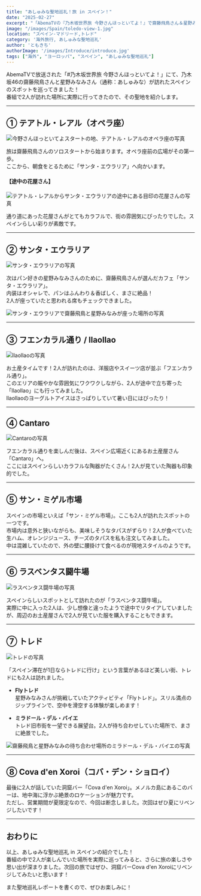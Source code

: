 ```yaml
---
title: "あしゅみな聖地巡礼！旅 in スペイン！"
date: "2025-02-27"
excerpt: "「AbemaTVの『乃木坂世界旅 今野さんほっといてよ！』で齋藤飛鳥さん＆星野みなみさん（あしゅみな）が訪れたスペインの聖地巡礼レポート！オペラ座、サンタ・エウラリア、サン・ミゲル市場、トレドなど2人の足跡をたどって、スペインの魅力をたっぷり紹介しています。乃木坂ファン＆旅行好き必見！」"
image: "/images/Spain/toledo-view-1.jpg"
location: "スペイン-マドリード,トレド"
category: '海外旅行, あしゅみな聖地巡礼'
author: 'ともきち'
authorImage: '/images/Introduce/introduce.jpg'
tags: ["海外", "ヨーロッパ", "スペイン", "あしゅみな聖地巡礼"]
---
```


AbemaTVで放送された「#乃木坂世界旅 今野さんほっといてよ！」にて、乃木坂46の齋藤飛鳥さんと星野みなみさん（通称：あしゅみな）が訪れたスペインのスポットを巡ってきました！  
番組で2人が訪れた場所に実際に行ってきたので、その聖地を紹介します。

---

## ① テアトル・レアル（オペラ座）

![今野さんほっといてよスタートの地、テアトル・レアルのオペラ座の写真](/images/Spain/teatro-real.jpg)


旅は齋藤飛鳥さんのソロスタートから始まります。オペラ座前の広場がその第一歩。  
ここから、朝食をとるために「サンタ・エウラリア」へ向かいます。

#### 【途中の花屋さん】  

![テアトル・レアルからサンタ・エウラリアの途中にある目印の花屋さんの写真](/images/Spain/flower-shop.jpg)

通り道にあった花屋さんがとてもカラフルで、街の雰囲気にぴったりでした。スペインらしい彩りが素敵です。

---

## ② サンタ・エウラリア

![サンタ・エウラリアの写真](/images/Spain/santa-eulalia1.jpg)

次はパン好きの星野みなみさんのために、齋藤飛鳥さんが選んだカフェ「サンタ・エウラリア」。  
内装はオシャレで、パンはふんわり＆香ばしく、まさに絶品！  
2人が座っていたと思われる席もチェックできました。

![サンタ・エウラリアで齋藤飛鳥と星野みなみが座った場所の写真](/images/Spain/santa-eulalia2.jpg)

---

## ③ フエンカラル通り / llaollao

![llaollaoの写真](/images/Spain/llaollao.jpg)

お土産タイムです！2人が訪れたのは、洋服店やスイーツ店が並ぶ「フエンカラル通り」。  
このエリアの賑やかな雰囲気にワクワクしながら、2人が途中で立ち寄った「llaollao」にも行ってみました。  
llaollaoのヨーグルトアイスはさっぱりしていて暑い日にはぴったり！

---

## ④ Cantaro

![Cantaroの写真](/images/Spain/cantaro.jpg)

フエンカラル通りを楽しんだ後は、スペイン広場近くにあるお土産屋さん「Cantaro」へ。  
ここにはスペインらしいカラフルな陶器がたくさん！2人が見ていた陶器も印象的でした。

---

## ⑤ サン・ミゲル市場

スペインの市場といえば「サン・ミゲル市場」。ここも2人が訪れたスポットの一つです。  
市場内は意外と狭いながらも、美味しそうなタパスがずらり！2人が食べていた生ハム、オレンジジュース、チーズのタパスを私も注文してみました。  
中は混雑していたので、外の壁に腰掛けて食べるのが現地スタイルのようです。

---

## ⑥ ラスベンタス闘牛場

![ラスベンタス闘牛場の写真](/images/Spain/plaza-de-toros-de-las-ventas-1.jpg)

スペインらしいスポットとして訪れたのが「ラスベンタス闘牛場」。  
実際に中に入った2人は、少し想像と違ったようで途中でリタイアしていましたが、周辺のお土産屋さんで2人が見ていた服を購入することもできます。

---

## ⑦ トレド

![トレドの写真](/images/Spain/toledo-view-1.jpg)

「スペイン滞在が1日ならトレドに行け」という言葉があるほど美しい街、トレドにも2人は訪れました。

- **Flyトレド**  
  星野みなみさんが挑戦していたアクティビティ「Flyトレド」。スリル満点のジップラインで、空中を滑空する体験が楽しめます！

- **ミラドール・デル・バイエ**  
  トレド旧市街を一望できる展望台。2人が待ち合わせしていた場所で、まさに絶景でした。

![齋藤飛鳥と星野みなみの待ち合わせ場所のミラドール・デル・バイエの写真](/images/Spain/mirador-del-valle.jpg)

---

## ⑧ Cova d'en Xoroi（コバ・デン・ショロイ）

最後に2人が話していた洞窟バー「Cova d'en Xoroi」。メノルカ島にあるこのバーは、地中海に浮かぶ絶景のロケーションが魅力です。  
ただし、営業期間が夏限定なので、今回は断念しました。次回はぜひ夏にリベンジしたいです！

---

## おわりに

以上、あしゅみな聖地巡礼 in スペインの紹介でした！  
番組の中で2人が楽しんでいた場所を実際に巡ってみると、さらに旅の楽しさや思い出が深まりました。次回の旅ではぜひ、洞窟バーCova d'en Xoroiにリベンジしてみたいと思います！

また聖地巡礼レポートを書くので、ぜひお楽しみに！  
